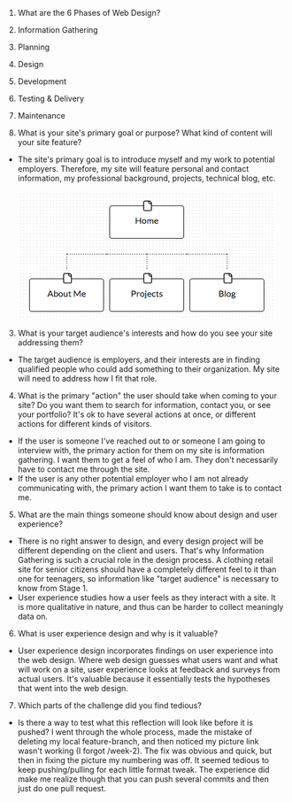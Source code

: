1. What are the 6 Phases of Web Design?
  1. Information Gathering
  2. Planning
  3. Design
  4. Development
  5. Testing & Delivery
  6. Maintenance

2. What is your site's primary goal or purpose?
   What kind of content will your site feature?
  * The site's primary goal is to introduce myself and
    my work to potential employers. Therefore, my site
    will feature personal and contact information, my
    professional background, projects, technical blog, etc.

    ![Sitemap](/week-2/imgs/sitemap.png "My Sitemap")

3. What is your target audience's interests and
   how do you see your site addressing them?
  * The target audience is employers, and their interests are in finding qualified people who could add something to their organization. My site will need to address how I fit that role.

4. What is the primary "action" the user should take when coming to your site? Do you want them to search for information, contact you, or see your portfolio? It's ok to have several actions at once, or different actions for different kinds of visitors.
  * If the user is someone I've reached out to or someone I am going to interview with, the primary action for them on my site is information gathering. I want them to get a feel of who I am. They don't necessarily have to contact me through the site.
  * If the user is any other potential employer who I am not already communicating with, the primary action I want them to take is to contact me.

5. What are the main things someone should know about design and user experience?
  * There is no right answer to design, and every design project will be different depending on the client and users. That's why Information Gathering is such a crucial role in the design process. A clothing retail site for senior citizens should have a completely different feel to it than one for teenagers, so information like "target audience" is necessary to know from Stage 1.
  * User experience studies how a user feels as they interact with a site. It is more qualitative in nature, and thus can be harder to collect meaningly data on.

6. What is user experience design and why is it valuable?
  * User experience design incorporates findings on user experience into the web design. Where web design guesses what users want and what will work on a site, user experience looks at feedback and surveys from actual users. It's valuable because it essentially tests the hypotheses that went into the web design.

7. Which parts of the challenge did you find tedious?
  * Is there a way to test what this reflection will look like before it is pushed? I went through the whole process, made the mistake of deleting my local feature-branch, and then noticed my picture link wasn't working (I forgot /week-2). The fix was obvious and quick, but then in fixing the picture my numbering was off. It seemed tedious to keep pushing/pulling for each little format tweak. The experience did make me realize though that you can push several commits and then just do one pull request.